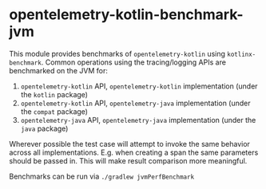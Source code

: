 # opentelemetry-kotlin-benchmark-jvm

This module provides benchmarks of `opentelemetry-kotlin` using `kotlinx-benchmark`.
Common operations using the tracing/logging APIs are benchmarked on the JVM for:

1. `opentelemetry-kotlin` API, `opentelemetry-kotlin` implementation (under the `kotlin` package)
2. `opentelemetry-kotlin` API, `opentelemetry-java` implementation (under the `compat` package)
3. `opentelemetry-java` API, `opentelemetry-java` implementation (under the `java` package)

Wherever possible the test case will attempt to invoke the same behavior across all implementations.
E.g. when creating a span the same parameters should be passed in. This will make result
comparison more meaningful.

Benchmarks can be run via `./gradlew jvmPerfBenchmark`

